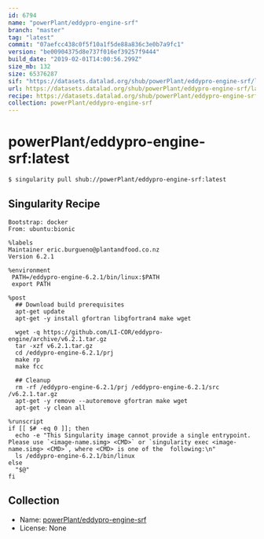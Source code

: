 ```yaml
---
id: 6794
name: "powerPlant/eddypro-engine-srf"
branch: "master"
tag: "latest"
commit: "07aefcc438c0f5f10a1f5de88a836c3e0b7a9fc1"
version: "be00904375d8e737f016ef39257f9444"
build_date: "2019-02-01T14:00:56.299Z"
size_mb: 132
size: 65376287
sif: "https://datasets.datalad.org/shub/powerPlant/eddypro-engine-srf/latest/2019-02-01-07aefcc4-be009043/be00904375d8e737f016ef39257f9444.simg"
url: https://datasets.datalad.org/shub/powerPlant/eddypro-engine-srf/latest/2019-02-01-07aefcc4-be009043/
recipe: https://datasets.datalad.org/shub/powerPlant/eddypro-engine-srf/latest/2019-02-01-07aefcc4-be009043/Singularity
collection: powerPlant/eddypro-engine-srf
---
```


# powerPlant/eddypro-engine-srf:latest

```bash
$ singularity pull shub://powerPlant/eddypro-engine-srf:latest
```

## Singularity Recipe

```singularity
Bootstrap: docker
From: ubuntu:bionic

%labels
Maintainer eric.burgueno@plantandfood.co.nz
Version 6.2.1

%environment
 PATH=/eddypro-engine-6.2.1/bin/linux:$PATH
 export PATH

%post
  ## Download build prerequisites
  apt-get update
  apt-get -y install gfortran libgfortran4 make wget

  wget -q https://github.com/LI-COR/eddypro-engine/archive/v6.2.1.tar.gz
  tar -xzf v6.2.1.tar.gz
  cd /eddypro-engine-6.2.1/prj
  make rp
  make fcc

  ## Cleanup
  rm -rf /eddypro-engine-6.2.1/prj /eddypro-engine-6.2.1/src /v6.2.1.tar.gz
  apt-get -y remove --autoremove gfortran make wget
  apt-get -y clean all

%runscript
if [[ $# -eq 0 ]]; then
  echo -e "This Singularity image cannot provide a single entrypoint. Please use `<image-name.simg> <CMD>` or `singularity exec <image-name.simg> <CMD>`, where <CMD> is one of the  following:\n"
  ls /eddypro-engine-6.2.1/bin/linux
else
  "$@"
fi
```

## Collection

 - Name: [powerPlant/eddypro-engine-srf](https://github.com/powerPlant/eddypro-engine-srf)
 - License: None

